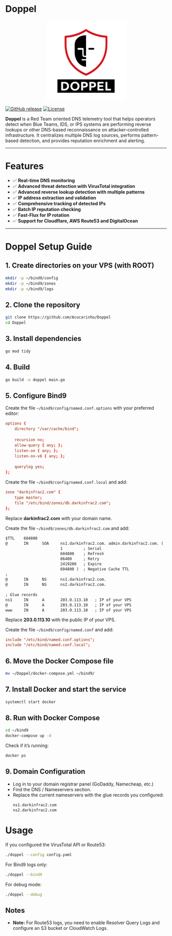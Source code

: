 # Doppel

<p align="center">
  <img src="logo/Doppel.png" alt="Doppel Logo" width="250"/>
</p>

[![GitHub release](https://img.shields.io/badge/release-v0.3.0-blue)]()
[![License](https://img.shields.io/badge/license-MIT-green)]()

**Doppel** is a Red Team oriented DNS telemetry tool that helps operators detect when Blue Teams, IDS, or IPS systems are performing reverse lookups or other DNS-based reconnaissance on attacker-controlled infrastructure. It centralizes multiple DNS log sources, performs pattern-based detection, and provides reputation enrichment and alerting.

---

# Features

- ✅ **Real-time DNS monitoring**  
- ✅ **Advanced threat detection with VirusTotal integration**  
- ✅ **Advanced reverse lookup detection with multiple patterns**  
- ✅ **IP address extraction and validation**  
- ✅ **Comprehensive tracking of detected IPs**  
- ✅ **Batch IP reputation checking**  
- ✅ **Fast-Flux for IP rotation**  
- ✅ **Support for Cloudflare, AWS Route53 and DigitalOcean**

---

# Doppel Setup Guide

## 1. Create directories on your VPS (with ROOT)

```bash
mkdir -p ~/bind9/config
mkdir -p ~/bind9/zones
mkdir -p ~/bind9/logs
```

## 2. Clone the repository

```bash
git clone https://github.com/Acucarinho/Doppel
cd Doppel
```

## 3. Install dependencies

```bash
go mod tidy
```

## 4. Build


```bash
go build -o doppel main.go
```

## 5. Configure Bind9

Create the file `~/bind9/config/named.conf.options` with your preferred editor:

```conf
options {
    directory "/var/cache/bind";

    recursion no;
    allow-query { any; };
    listen-on { any; };
    listen-on-v6 { any; };
    
    querylog yes;
};
```

Create the file `~/bind9/config/named.conf.local` and add:

```conf
zone "darkinfrac2.com" {
    type master;
    file "/etc/bind/zones/db.darkinfrac2.com";
};
```

Replace **darkinfrac2.com** with your domain name.

Create the file `~/bind9/zones/db.darkinfrac2.com` and add:

```dns
$TTL    604800
@       IN      SOA     ns1.darkinfrac2.com. admin.darkinfrac2.com. (
                        1         ; Serial 
                        604800    ; Refresh
                        86400     ; Retry
                        2419200   ; Expire
                        604800 )  ; Negative Cache TTL
;
@       IN      NS      ns1.darkinfrac2.com.
@       IN      NS      ns2.darkinfrac2.com.

; Glue records
ns1     IN      A       203.0.113.10   ; IP of your VPS
@       IN      A       203.0.113.10   ; IP of your VPS
www     IN      A       203.0.113.10   ; IP of your VPS
```

Replace **203.0.113.10** with the public IP of your VPS.

Create the file `~/bind9/config/named.conf` and add:

```conf
include "/etc/bind/named.conf.options";
include "/etc/bind/named.conf.local";
```
## 6. Move the Docker Compose file

```bash
mv ~/Doppel/docker-compose.yml ~/bind9/
```

## 7. Install Docker and start the service

```bash
systemctl start docker
```

## 8. Run with Docker Compose

```bash
cd ~/bind9
docker-compose up -d
```
Check if it’s running:


```bash
docker ps
```

## 9. Domain Configuration

- Log in to your domain registrar panel (GoDaddy, Namecheap, etc.)
- Find the DNS / Nameservers section.
- Replace the current nameservers with the glue records you configured:
  ```text
  ns1.darkinfrac2.com
  ns2.darkinfrac2.com
  ```

# Usage

If you configured the VirusTotal API or Route53:

```bash
./doppel --config config.yaml
```

For Bind9 logs only:

```bash
./doppel --bind9
```

For debug mode:

```bash
./doppel --debug
```

## Notes

- **Note:** For Route53 logs, you need to enable Resolver Query Logs and configure an S3 bucket or CloudWatch Logs.
